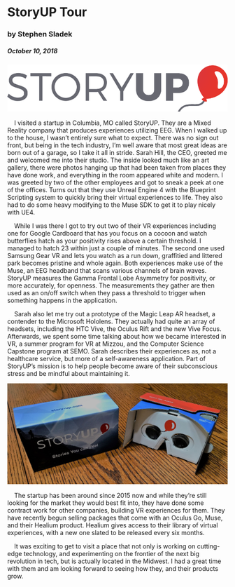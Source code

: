 # StoryUP Tour
### by Stephen Sladek
##### October 10, 2018

<img src="../../img/storyupLogo.png" alt="storyup logo" />

&nbsp;&nbsp;&nbsp;&nbsp;I visited a startup in Columbia, MO called StoryUP. They are a Mixed Reality company that produces experiences utilizing EEG. When I walked up to the house, I wasn’t entirely sure what to expect. There was no sign out front, but being in the tech industry, I’m well aware that most great ideas are born out of a garage, so I take it all in stride. Sarah Hill, the CEO, greeted me and welcomed me into their studio. The inside looked much like an art gallery, there were photos hanging up that had been taken from places they have done work, and everything in the room appeared white and modern. I was greeted by two of the other employees and got to sneak a peek at one of the offices. Turns out that they use Unreal Engine 4 with the Blueprint Scripting system to quickly bring their virtual experiences to life. They also had to do some heavy modifying to the Muse SDK to get it to play nicely with UE4.

&nbsp;&nbsp;&nbsp;&nbsp;While I was there I got to try out two of their VR experiences including one for Google Cardboard that has you focus on a cocoon and watch butterflies hatch as your positivity rises above a certain threshold. I managed to hatch 23 within just a couple of minutes. The second one used Samsung Gear VR and lets you watch as a run down, graffitied and littered park becomes pristine and whole again. Both experiences make use of the Muse, an EEG headband that scans various channels of brain waves. StoryUP measures the Gamma Frontal Lobe Asymmetry for positivity, or more accurately, for openness. The measurements they gather are then used as an on/off switch when they pass a threshold to trigger when something happens in the application.
	
&nbsp;&nbsp;&nbsp;&nbsp;Sarah also let me try out a prototype of the Magic Leap AR headset, a contender to the Microsoft Hololens. They actually had quite an array of headsets, including the HTC Vive, the Oculus Rift and the new Vive Focus. Afterwards, we spent some time talking about how we became interested in VR, a summer program for VR at Mizzou, and the Computer Science Capstone program at SEMO. Sarah describes their experiences as, not a healthcare service, but more of a self-awareness application. Part of StoryUP’s mission is to help people become aware of their subconscious stress and be mindful about maintaining it.

<img src="../../img/storyup.JPG" alt="storyup vr cardboard" />

&nbsp;&nbsp;&nbsp;&nbsp;The startup has been around since 2015 now and while they’re still looking for the market they would best fit into, they have done some contract work for other companies, building VR experiences for them. They have recently begun selling packages that come with an Oculus Go, Muse, and their Healium product. Healium gives access to their library of virtual experiences, with a new one slated to be released every six months.
	
&nbsp;&nbsp;&nbsp;&nbsp;It was exciting to get to visit a place that not only is working on cutting-edge technology, and experimenting on the frontier of the next big revolution in tech, but is actually located in the Midwest. I had a great time with them and am looking forward to seeing how they, and their products grow.